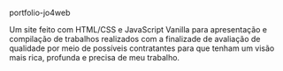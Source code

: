 portfolio-jo4web

Um site feito com HTML/CSS e JavaScript Vanilla para apresentação e compilação de trabalhos realizados com a finalizade de avaliação de qualidade por meio de possíveis contratantes para que tenham um visão mais rica, profunda e precisa de meu trabalho.
